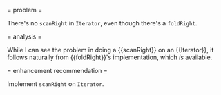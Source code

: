 = problem =

There's no `scanRight` in `Iterator`, even though there's a `foldRight`.

= analysis =

While I can see the problem in doing a {{scanRight}} on an {{Iterator}}, it follows naturally from {{foldRight}}'s implementation, which _is_  available.

= enhancement recommendation =

Implement `scanRight` on `Iterator`.
